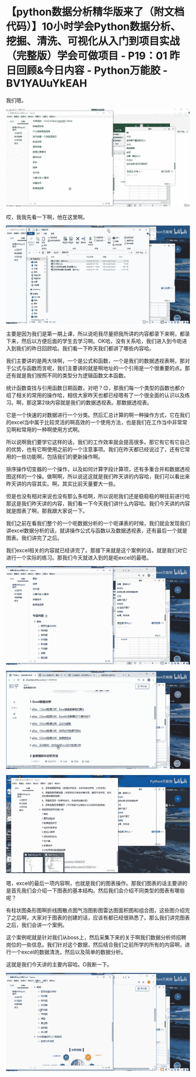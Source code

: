# 【python数据分析精华版来了（附文档代码）】10小时学会Python数据分析、挖掘、清洗、可视化从入门到项目实战（完整版）学会可做项目 - P19：01 昨日回顾&今日内容 - Python万能胶 - BV1YAUuYkEAH

我们嗯。

![](img/48cb2b2215a4b552e42ecf32486137da_1.png)

哎，我我先看一下啊，他在这里啊。

![](img/48cb2b2215a4b552e42ecf32486137da_3.png)

主要是因为我们是第一期上课，所以说呃我尽量把我所讲的内容都录下来啊，都录下来，然后以方便后面的学生去学习啊。OK哈，没有关系哈，我们进入到今呃进入到我们的昨日回顾哈。我们看一下昨天我们都讲了哪些内容哈。

我们主要讲的是两大块啊，一个是公式和函数，一个是我们的数据透视表啊，那对于公式与函数而言呢，我们主要讲的就是啊地址的一个引用是一个很重要的点。那还有就是我们按照不同的类型分为逻辑函数文本函数。

统计函数查找与引用函数日期函数，对吧？😊，那我们每一个类型的函数也都介绍了相关的常用的操作哈，相信大家昨天也都已经嗯有了一个很全面的认识以及练习。啊，那这第2块内容就是我们的数据透视表。那数据透视表。

它是一个快速的对数据进行一个分类。然后汇总计算的啊一种操作方式，它在我们的excel当中属于比较灵活的啊高效的一个使用方法，也是我们在工作当中非常常见啊和常用的一种啊使用方式啊。

所以说啊我们要学它这样的话，我们的工作效率就会提高很多。那它有它有它自己的优势，也有它啊使用之前的一个注意事项。我们在昨天都已经说过了，还有它常用的一些功能啊，包括我们的更新操作啊。

排序操作切变器的一个操作，以及如何计算字段计算项，还有多重合并和数据透视图这样的一个操。做啊啊，所以说这这就是我们昨天讲的内容哈，我们可以看出来昨天讲的内容其实。啊，其实比前天量要大一些。

但是也没有相对来说也没有那么多哈啊，所以说呃我们还是稳稳稳的啊往前进行哈那这是我们昨天讲的内容，我们看一下今天我们讲什么内容哈。我们今天讲的内容就是图表了啊，那我跟大家说一下。

我们之前在看我们整个的一个呃数据分析的一个呃课表的时候，我们就会发现我们讲excel数据分析的话，就讲操作公式与函数以及数据透视表，还有最后一个就是图表。我们讲完了之后。

我们excel相关的内容就已经讲完了。那接下来就是这个案例的话，就是我们对它进行一个实际的练习。那我们今天就进入到的是呃excel的最嗯。



![](img/48cb2b2215a4b552e42ecf32486137da_5.png)

![](img/48cb2b2215a4b552e42ecf32486137da_6.png)

![](img/48cb2b2215a4b552e42ecf32486137da_7.png)

嗯，excel的最后一项内容啊，也就是我们的图表操作。那我们图表的话主要讲的是首先我们会介绍一下图表的基本结构。然后我们会介绍不同类型的图表有哪些呢？

有柱状图条形图啊折线图散点图气泡图影图雷达图面积图和组合图，这些图介绍完了之后啊，大家对于图表的创建的话，应该有都已经很熟悉了。那么我们讲完图表之后，我们会讲一个案例。

这个案例呢就是针对我们从boss上，然后采集下来的关于啊我们数据分析师招聘岗位的一些信息。我们针对这个数据，然后结合我们之前所学的所有的内容啊，进行一个excel的数据清洗，然后以及简单的数据分析。

这就是我们今天讲的主要内容哈。O我断一下。

![](img/48cb2b2215a4b552e42ecf32486137da_9.png)